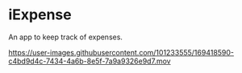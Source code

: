 # iExpense
An app to keep track of expenses.




https://user-images.githubusercontent.com/101233555/169418590-c4bd9d4c-7434-4a6b-8e5f-7a9a9326e9d7.mov


